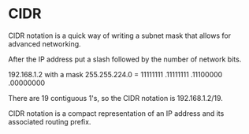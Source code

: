 # CIDR

CIDR notation is a quick way of writing a subnet mask that allows for advanced networking.

After the IP address put a slash followed by the number of network bits.

192.168.1.2 with a mask 255.255.224.0 = 11111111 .11111111 .11100000 .00000000

There are 19 contiguous 1's, so the CIDR notation is 192.168.1.2/19.

CIDR notation is a compact representation of an IP address and its associated routing prefix.

